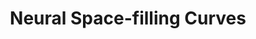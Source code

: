 ---
layout: projectlink
title: Neural Space-filling Curves
excerpt: A data-driven approach to infer a context-based scan order for a set of images. Allows for better compression and sequential generative models
code: https://github.com/hywang66/NeuralSFC
paper: https://arxiv.org/abs/2204.08453
gif: sfc.gif
conference: ECCV 2022
authors: H. Wang, K. Gupta, L. Davis, A. Shrivastava
link: https://hywang66.github.io/publication/neuralsfc
---